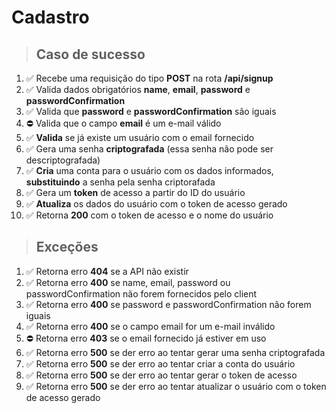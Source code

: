 # Cadastro

> ## Caso de sucesso

 1. ✅ Recebe uma requisição do tipo **POST** na rota **/api/signup**
 2. ✅ Valida dados obrigatórios **name**, **email**, **password** e **passwordConfirmation**
 3. ✅ Valida que **password** e **passwordConfirmation** são iguais
 4. ⛔ Valida que o campo **email** é um e-mail válido
 5. ✅ **Valida** se já existe um usuário com o email fornecido
 6. ✅ Gera uma senha **criptografada** (essa senha não pode ser descriptografada)
 7. ✅ **Cria** uma conta para o usuário com os dados informados, **substituindo** a senha pela senha criptorafada
 8. ✅ Gera um **token** de acesso a partir do ID do usuário
 9. ✅ **Atualiza** os dados do usuário com o token de acesso gerado
10. ✅ Retorna **200** com o token de acesso e o nome do usuário

> ## Exceções

1. ✅ Retorna erro **404** se a API não existir
2. ✅ Retorna erro **400** se name, email, password ou passwordConfirmation não forem fornecidos pelo client
3. ✅ Retorna erro **400** se password e passwordConfirmation não forem iguais
4. ✅ Retorna erro **400** se o campo email for um e-mail inválido
5. ⛔ Retorna erro **403** se o email fornecido já estiver em uso
6. ✅ Retorna erro **500** se der erro ao tentar gerar uma senha criptografada
7. ✅ Retorna erro **500** se der erro ao tentar criar a conta do usuário
8. ✅ Retorna erro **500** se der erro ao tentar gerar o token de acesso
9. ✅ Retorna erro **500** se der erro ao tentar atualizar o usuário com o token de acesso gerado